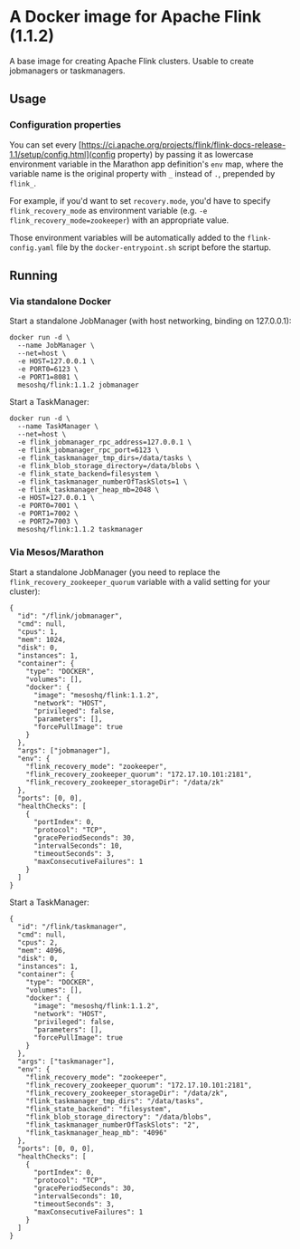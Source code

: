 # A Docker image for Apache Flink (1.1.2)

A base image for creating Apache Flink clusters. Usable to create jobmanagers or taskmanagers.

## Usage

### Configuration properties

You can set every [https://ci.apache.org/projects/flink/flink-docs-release-1.1/setup/config.html](config property) by passing it as lowercase environment variable in the Marathon app definition's `env` map, where the variable name is the original property with `_` instead of `.`, prepended by `flink_`.

For example, if you'd want to set `recovery.mode`, you'd have to specify `flink_recovery_mode` as environment variable (e.g. `-e flink_recovery_mode=zookeeper`) with an appropriate value.

Those environment variables will be automatically added to the `flink-config.yaml` file by the `docker-entrypoint.sh` script before the startup.

## Running

### Via standalone Docker

Start a standalone JobManager (with host networking, binding on 127.0.0.1):

```
docker run -d \
  --name JobManager \
  --net=host \
  -e HOST=127.0.0.1 \
  -e PORT0=6123 \
  -e PORT1=8081 \
  mesoshq/flink:1.1.2 jobmanager
```

Start a TaskManager:

```
docker run -d \
  --name TaskManager \
  --net=host \
  -e flink_jobmanager_rpc_address=127.0.0.1 \
  -e flink_jobmanager_rpc_port=6123 \
  -e flink_taskmanager_tmp_dirs=/data/tasks \
  -e flink_blob_storage_directory=/data/blobs \
  -e flink_state_backend=filesystem \
  -e flink_taskmanager_numberOfTaskSlots=1 \
  -e flink_taskmanager_heap_mb=2048 \
  -e HOST=127.0.0.1 \
  -e PORT0=7001 \
  -e PORT1=7002 \
  -e PORT2=7003 \
  mesoshq/flink:1.1.2 taskmanager
```

### Via Mesos/Marathon
 
Start a standalone JobManager (you need to replace the `flink_recovery_zookeeper_quorum` variable with a valid setting for your cluster):

```
{
  "id": "/flink/jobmanager",
  "cmd": null,
  "cpus": 1,
  "mem": 1024,
  "disk": 0,
  "instances": 1,
  "container": {
    "type": "DOCKER",
    "volumes": [],
    "docker": {
      "image": "mesoshq/flink:1.1.2",
      "network": "HOST",
      "privileged": false,
      "parameters": [],
      "forcePullImage": true
    }
  },
  "args": ["jobmanager"],
  "env": {
    "flink_recovery_mode": "zookeeper",
    "flink_recovery_zookeeper_quorum": "172.17.10.101:2181",
    "flink_recovery_zookeeper_storageDir": "/data/zk"
  },
  "ports": [0, 0],
  "healthChecks": [
    {
      "portIndex": 0,
      "protocol": "TCP",
      "gracePeriodSeconds": 30,
      "intervalSeconds": 10,
      "timeoutSeconds": 3,
      "maxConsecutiveFailures": 1
    }
  ]
}
```

Start a TaskManager:

```
{
  "id": "/flink/taskmanager",
  "cmd": null,
  "cpus": 2,
  "mem": 4096,
  "disk": 0,
  "instances": 1,
  "container": {
    "type": "DOCKER",
    "volumes": [],
    "docker": {
      "image": "mesoshq/flink:1.1.2",
      "network": "HOST",
      "privileged": false,
      "parameters": [],
      "forcePullImage": true
    }
  },
  "args": ["taskmanager"],
  "env": {
    "flink_recovery_mode": "zookeeper",
    "flink_recovery_zookeeper_quorum": "172.17.10.101:2181",
    "flink_recovery_zookeeper_storageDir": "/data/zk",
    "flink_taskmanager_tmp_dirs": "/data/tasks",
    "flink_state_backend": "filesystem",
    "flink_blob_storage_directory": "/data/blobs",
    "flink_taskmanager_numberOfTaskSlots": "2",
    "flink_taskmanager_heap_mb": "4096"
  },
  "ports": [0, 0, 0],
  "healthChecks": [
    {
      "portIndex": 0,
      "protocol": "TCP",
      "gracePeriodSeconds": 30,
      "intervalSeconds": 10,
      "timeoutSeconds": 3,
      "maxConsecutiveFailures": 1
    }
  ]
}
```